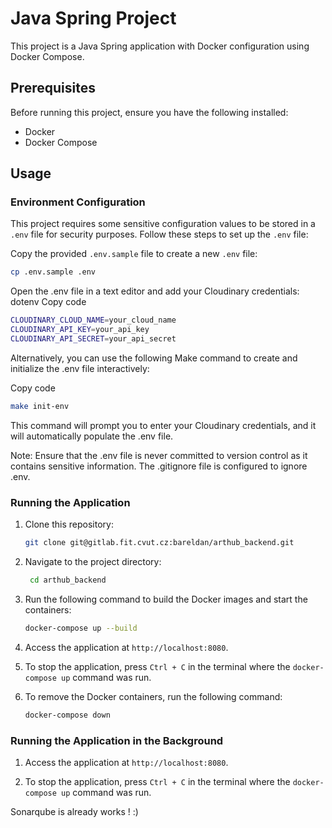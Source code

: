 # Java Spring Project

This project is a Java Spring application with Docker configuration using Docker Compose.

## Prerequisites

Before running this project, ensure you have the following installed:

- Docker
- Docker Compose

## Usage

### Environment Configuration

This project requires some sensitive configuration values to be stored in a `.env` file for security purposes. Follow these steps to set up the `.env` file:

Copy the provided `.env.sample` file to create a new `.env` file:

   ```bash
   cp .env.sample .env
   ```
Open the .env file in a text editor and add your Cloudinary credentials:
dotenv
Copy code
```bash
CLOUDINARY_CLOUD_NAME=your_cloud_name
CLOUDINARY_API_KEY=your_api_key
CLOUDINARY_API_SECRET=your_api_secret
```
Alternatively, you can use the following Make command to create and initialize the .env file interactively:

Copy code
```bash
make init-env
````
This command will prompt you to enter your Cloudinary credentials, and it will automatically populate the .env file.

Note: Ensure that the .env file is never committed to version control as it contains sensitive information. The .gitignore file is configured to ignore .env.

### Running the Application

1. Clone this repository:

   ```bash
   git clone git@gitlab.fit.cvut.cz:bareldan/arthub_backend.git

   ```

2. Navigate to the project directory:

   ```bash
    cd arthub_backend
   ```

3. Run the following command to build the Docker images and start the containers:

   ```bash
   docker-compose up --build
   ```

4. Access the application at `http://localhost:8080`.

5. To stop the application, press `Ctrl + C` in the terminal where the `docker-compose up` command was run.

6. To remove the Docker containers, run the following command:

   ```bash
   docker-compose down
   ```

### Running the Application in the Background

1. Access the application at `http://localhost:8080`.

2. To stop the application, press `Ctrl + C` in the terminal where the `docker-compose up` command was run.

Sonarqube is already works ! :)
